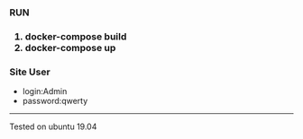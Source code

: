 <h3>RUN<h3>
<ol>
    <li>docker-compose build</li>
    <li>docker-compose up</li>
</ol>


<h3>Site User</h3>
<ul>
    <li>login:Admin</li>
    <li>password:qwerty</li>
</ul>
<hr>
Tested on ubuntu 19.04